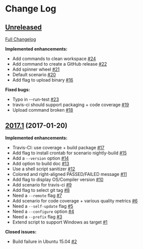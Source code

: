 # Change Log

## [Unreleased](https://github.com/OpenAADL/ocarina-build/tree/HEAD)

[Full Changelog](https://github.com/OpenAADL/ocarina-build/compare/2017.1...HEAD)

**Implemented enhancements:**

- Add commands to clean workspace [\#24](https://github.com/OpenAADL/ocarina-build/issues/24)
- Add command to create a GitHub release [\#22](https://github.com/OpenAADL/ocarina-build/issues/22)
- Add spinner wheel  [\#21](https://github.com/OpenAADL/ocarina-build/issues/21)
- Default scenario [\#20](https://github.com/OpenAADL/ocarina-build/issues/20)
- Add flag to upload binary [\#16](https://github.com/OpenAADL/ocarina-build/issues/16)

**Fixed bugs:**

- Typo in --run-test [\#23](https://github.com/OpenAADL/ocarina-build/issues/23)
- travis-ci should support packaging + code coverage [\#19](https://github.com/OpenAADL/ocarina-build/issues/19)
- Upload command broken [\#18](https://github.com/OpenAADL/ocarina-build/issues/18)

## [2017.1](https://github.com/OpenAADL/ocarina-build/tree/2017.1) (2017-01-20)
**Implemented enhancements:**

- Travis-CI: use coverage + build package [\#17](https://github.com/OpenAADL/ocarina-build/issues/17)
- Add flag to install crontab for scenario nightly-build [\#15](https://github.com/OpenAADL/ocarina-build/issues/15)
- Add a `--version` option [\#14](https://github.com/OpenAADL/ocarina-build/issues/14)
- Add option to build doc [\#13](https://github.com/OpenAADL/ocarina-build/issues/13)
- Use a shell script sanitizer [\#12](https://github.com/OpenAADL/ocarina-build/issues/12)
- Colored and right-aligned PASSED/FAILED message [\#11](https://github.com/OpenAADL/ocarina-build/issues/11)
- Add  flag to display OS/Compiler version [\#10](https://github.com/OpenAADL/ocarina-build/issues/10)
- Add scenario for travis-ci [\#9](https://github.com/OpenAADL/ocarina-build/issues/9)
- Add flag to select git tag [\#8](https://github.com/OpenAADL/ocarina-build/issues/8)
- Need a `--remote` flag [\#7](https://github.com/OpenAADL/ocarina-build/issues/7)
- Add scenario for code coverage + various quality metrics [\#6](https://github.com/OpenAADL/ocarina-build/issues/6)
- Need a `--self-update` flag [\#5](https://github.com/OpenAADL/ocarina-build/issues/5)
- Need a `--configure` option [\#4](https://github.com/OpenAADL/ocarina-build/issues/4)
- Need a `--prefix` flag [\#3](https://github.com/OpenAADL/ocarina-build/issues/3)
- Extend script to support Windows as target [\#1](https://github.com/OpenAADL/ocarina-build/issues/1)

**Closed issues:**

- Build failure in Ubuntu 15.04 [\#2](https://github.com/OpenAADL/ocarina-build/issues/2)

